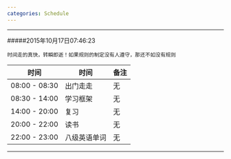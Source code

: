 ```yaml
---
categories: Schedule
---
```




- - - -
#####2015年10月17日07:46:23

`时间走的真快，转瞬即逝！如果规则的制定没有人遵守，那还不如没有规则`

| 时间 		 		| 时间 			 		| 备注          |
| ------------ 		| ------------- 		| ------------ |
| 08:00 - 08:30 	| 出门走走		  		| 无	           |
| 08:30 - 14:00 	| 学习框架		  		| 无	           |
| 14:00 - 20:00 	| 复习			  		| 无	           |
| 20:00 - 22:00 	| 读书			  		| 无	           |
| 22:00 - 23:00 	| 八级英语单词	  		| 无	           |


- - - -


